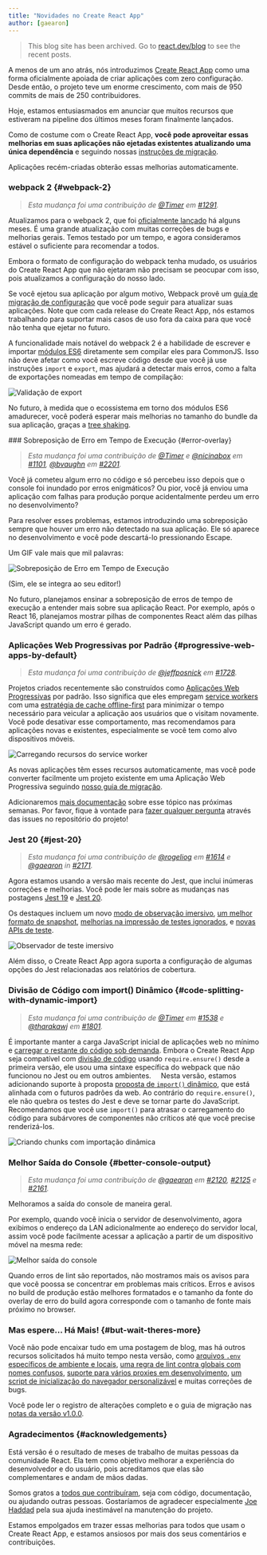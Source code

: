 ```yaml
---
title: "Novidades no Create React App"
author: [gaearon]
---
```


<div class="scary">

> This blog site has been archived. Go to [react.dev/blog](https://react.dev/blog) to see the recent posts.

</div>

A menos de um ano atrás, nós introduzimos [Create React App](/blog/2016/07/22/create-apps-with-no-configuration.html) como uma forma oficialmente apoiada de criar aplicações com zero configuração. Desde então, o projeto teve um enorme crescimento, com mais de 950 commits de mais de 250 contribuidores.

Hoje, estamos entusiasmados em anunciar que muitos recursos que estiveram na pipeline dos últimos meses foram finalmente lançados.

Como de costume com o Create React App, **você pode aproveitar essas melhorias em suas aplicações não ejetadas existentes atualizando uma única dependência** e seguindo nossas [instruções de migração](https://github.com/facebookincubator/create-react-app/releases/tag/v1.0.0).

Aplicações recém-criadas obterão essas melhorias automaticamente.

### webpack 2 {#webpack-2}

>*Esta mudança foi uma contribuição de [@Timer](https://github.com/Timer) em [#1291](https://github.com/facebookincubator/create-react-app/pull/1291).*

Atualizamos para o webpack 2, que foi [oficialmente lançado](https://medium.com/webpack/webpack-2-and-beyond-40520af9067f) há alguns meses. É uma grande atualização com muitas correções de bugs e melhorias gerais. Temos testado por um tempo, e agora consideramos estável o suficiente para recomendar a todos.

Embora o formato de configuração do webpack tenha mudado, os usuários do Create React App que não ejetaram não precisam se peocupar com isso, pois atualizamos a configuração do nosso lado.

Se você ejetou sua aplicação por algum motivo, Webpack provê um [guia de migração de configuração](https://webpack.js.org/guides/migrating/) que você pode seguir para atualizar suas aplicações. Note que com cada release do Create React App, nós estamos trabalhando para suportar mais casos de uso fora da caixa para que você não tenha que ejetar no futuro.

A funcionalidade mais notável do webpack 2 é a habilidade de escrever e importar [módulos ES6](http://2ality.com/2014/09/es6-modules-final.html) diretamente sem compilar eles para CommonJS. Isso não deve afetar como você escreve código desde que você já use instruções `import` e `export`, mas ajudará a detectar mais erros, como a falta de exportações nomeadas em tempo de compilação:

![Validação de export](../images/blog/cra-update-exports.gif) 

No futuro, à medida que o ecossistema em torno dos módulos ES6 amadurecer, você poderá esperar mais melhorias no tamanho do bundle da sua aplicação, graças a [tree shaking](https://webpack.js.org/guides/tree-shaking/).

### Sobreposição de Erro em Tempo de Execução {#error-overlay}

>*Esta mudança foi uma contribuição de [@Timer](https://github.com/Timer) e [@nicinabox](https://github.com/nicinabox) em [#1101](https://github.com/facebookincubator/create-react-app/pull/1101), [@bvaughn](https://github.com/bvaughn) em [#2201](https://github.com/facebookincubator/create-react-app/pull/2201).*

Você já cometeu algum erro no código e só percebeu isso depois que o console foi inundado por erros enigmáticos? Ou pior, você já enviou uma aplicação com falhas para produção porque acidentalmente perdeu um erro no desenvolvimento?

Para resolver esses problemas, estamos introduzindo uma sobreposição sempre que houver um erro não detectado na sua aplicação. Ele só aparece no desenvolvimento e você pode descartá-lo pressionando Escape. 

Um GIF vale mais que mil palavras:
    
![Sobreposição de Erro em Tempo de Execução](../images/blog/cra-runtime-error.gif) 

(Sim, ele se integra ao seu editor!)

No futuro, planejamos ensinar a sobreposição de erros de tempo de execução a entender mais sobre sua aplicação React. Por exemplo, após o React 16, planejamos mostrar pilhas de componentes React além das pilhas JavaScript quando um erro é gerado.


### Aplicações Web Progressivas por Padrão {#progressive-web-apps-by-default}

>*Esta mudança foi uma contribuição de [@jeffposnick](https://github.com/jeffposnick) em [#1728](https://github.com/facebookincubator/create-react-app/pull/1728).*

Projetos criados recentemente são construídos como [Aplicações Web Progressivas](https://developers.google.com/web/progressive-web-apps/) por padrão. Isso significa que eles empregam [service workers](https://developers.google.com/web/fundamentals/getting-started/primers/service-workers) com uma [estratégia de cache offline-first](https://developers.google.com/web/fundamentals/instant-and-offline/offline-cookbook/#cache-falling-back-to-network) para minimizar o tempo necessário para veicular a aplicação aos usuários que o visitam novamente. Você pode desativar esse comportamento, mas recomendamos para aplicações novas e existentes, especialmente se você tem como alvo dispositivos móveis.

![Carregando recursos do service worker](../images/blog/cra-pwa.png) 

As novas aplicações têm esses recursos automaticamente, mas você pode converter facilmente um projeto existente em uma Aplicação Web Progressiva seguindo [nosso guia de migração](https://github.com/facebookincubator/create-react-app/releases/tag/v1.0.0).

Adicionaremos [mais documentação](https://github.com/facebookincubator/create-react-app/blob/main/packages/react-scripts/template/README.md#making-a-progressive-web-app ) sobre esse tópico nas próximas semanas. Por favor, fique à vontade para [fazer qualquer pergunta](https://github.com/facebookincubator/create-react-app/issues/new) através das issues no repositório do projeto!

### Jest 20 {#jest-20}

>*Esta mudança foi uma contribuição de [@rogeliog](https://github.com/rogeliog) em [#1614](https://github.com/facebookincubator/create-react-app/pull/1614) e [@gaearon](https://github.com/gaearon) in [#2171](https://github.com/facebookincubator/create-react-app/pull/2171).*
   
Agora estamos usando a versão mais recente do Jest, que inclui inúmeras correções e melhorias. Você pode ler mais sobre as mudanças nas postagens [Jest 19](https://facebook.github.io/jest/blog/2017/02/21/jest-19-immersive-watch-mode-test-platform-improvements.html) e [Jest 20](http://facebook.github.io/jest/blog/2017/05/06/jest-20-delightful-testing-multi-project-runner.html).

Os destaques incluem um novo [modo de observação imersivo](https://facebook.github.io/jest/blog/2017/02/21/jest-19-immersive-watch-mode-test-platform-improvements.html#immersive-watch-mode), [um melhor formato de snapshot](https://facebook.github.io/jest/blog/2017/02/21/jest-19-immersive-watch-mode-test-platform-improvements.html#snapshot-updates), [melhorias na impressão de testes ignorados](https://facebook.github.io/jest/blog/2017/02/21/jest-19-immersive-watch-mode-test-platform-improvements.html#improved-printing-of-skipped-tests), e [novas APIs de teste](https://facebook.github.io/jest/blog/2017/05/06/jest-20-delightful-testing-multi-project-runner.html#new-improved-testing-apis).

![Observador de teste imersivo](../images/blog/cra-jest-search.gif) 

Além disso, o Create React App agora suporta a configuração de algumas opções do Jest relacionadas aos relatórios de cobertura.

### Divisão de Código com import() Dinâmico {#code-splitting-with-dynamic-import}

>*Esta mudança foi uma contribuição de [@Timer](https://github.com/Timer) em [#1538](https://github.com/facebookincubator/create-react-app/pull/1538) e [@tharakawj](https://github.com/tharakawj) em [#1801](https://github.com/facebookincubator/create-react-app/pull/1801).*

É importante manter a carga JavaScript inicial de aplicações web no mínimo e [carregar o restante do código sob demanda](https://medium.com/@addyosmani/progressive-web-apps-with-react-js-part-2-page-load-performance-33b932d97cf2). Embora o Create React App seja compatível com [divisão de código](https://webpack.js.org/guides/code-splitting-async/) usando `require.ensure()` desde a primeira versão, ele usou uma sintaxe específica do webpack que não funcionou no Jest ou em outros ambientes.
   
Nesta versão, estamos adicionando suporte à proposta [proposta de `import()` dinâmico](http://2ality.com/2017/01/import-operator.html#loading-code-on-demand), que está alinhada com o futuros padrões da web. Ao contrário do `require.ensure()`, ele não quebra os testes do Jest e deve se tornar parte do JavaScript. Recomendamos que você use `import()` para atrasar o carregamento do código para subárvores de componentes não críticos até que você precise renderizá-los.
   
![Criando chunks com importação dinâmica](../images/blog/cra-dynamic-import.gif)

### Melhor Saída do Console {#better-console-output}

>*Esta mudança foi uma contribuição de [@gaearon](https://github.com/gaearon) em [#2120](https://github.com/facebookincubator/create-react-app/pull/2120), [#2125](https://github.com/facebookincubator/create-react-app/pull/2125) e [#2161](https://github.com/facebookincubator/create-react-app/pull/2161).*

Melhoramos a saída do console de maneira geral.

Por exemplo, quando você inicia o servidor de desenvolvimento, agora exibimos o endereço da LAN adicionalmente ao endereço do servidor local, assim você pode facilmente acessar a aplicação a partir de um dispositivo móvel na mesma rede:

![Melhor saída do console](../images/blog/cra-better-output.png)

Quando erros de lint são reportados, não mostramos mais os avisos para que você poossa se concentrar em problemas mais críticos. Erros e avisos no build de produção estão melhores formatados e o tamanho da fonte do overlay de erro do build agora corresponde com o tamanho de fonte mais próximo no browser.

### Mas espere... Há Mais! {#but-wait-theres-more}

Você não pode encaixar tudo em uma postagem de blog, mas há outros recursos solicitados há muito tempo nesta versão, como [arquivos `.env` específicos de ambiente e locais](https://github.com/facebookincubator/create-react-app/pull/1344), [uma regra de lint contra globais com nomes confusos](https://github.com/facebookincubator/create-react-app/pull/2130), [suporte para vários proxies em desenvolvimento](https://github.com/facebookincubator/create-react-app/pull/1790), [um script de inicialização do navegador personalizável](https://github.com/facebookincubator/create-react-app/pull/1590) e muitas correções de bugs.

Você pode ler o registro de alterações completo e o guia de migração nas [notas da versão v1.0.0](https://github.com/facebookincubator/create-react-app/releases/tag/v1.0.0).

### Agradecimentos {#acknowledgements}

Está versão é o resultado de meses de trabalho de muitas pessoas da comunidade React. Ela tem como objetivo melhorar a experiência do desenvolvedor e do usuário, pois acreditamos que elas são complementares e andam de mãos dadas.

Somos gratos a [todos que contribuíram](https://github.com/facebookincubator/create-react-app/graphs/contributors), seja com código, documentação, ou ajudando outras pessoas. Gostaríamos de agradecer especialmente [Joe Haddad](https://github.com/timer) pela sua ajuda inestimável na manutenção do projeto. 

Estamos empolgados em trazer essas melhorias para todos que usam o Create React App, e estamos ansiosos por mais dos seus comentários e contribuições.
